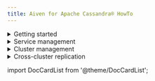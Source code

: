 ```yaml
---
title: Aiven for Apache Cassandra® HowTo
---
```


<details><summary>
Getting started
</summary>

-   [Create a managed Aiven for Apache Cassandra service](/docs/platform/howto/create_new_service)
-   [Connect to Aiven for Apache Cassandra with cqlsh](/docs/products/cassandra/howto/connect-cqlsh-cli)
-   [Connect to Aiven for Apache Cassandra with Python](/docs/products/cassandra/howto/connect-python)
-   [Connect to Aiven for Apache Cassandra with Go](/docs/products/cassandra/howto/connect-go)

</details>

<details><summary>
Service management
</summary>

-   [Manage data in Aiven for Apache Cassandra with DSBULK](/docs/products/cassandra/howto/use-dsbulk-with-cassandra)
-   [Perform a stress test with nosqlbench](/docs/products/cassandra/howto/use-nosqlbench-with-cassandra)
-   [Migrate with ZDM Proxy](/docs/products/cassandra/howto/zdm-proxy)

</details>

<details><summary>
Cluster management
</summary>

-   [Monitor a managed Aiven for Apache Cassandra service](/docs/platform/howto/monitoring-services)
-   [Resize a managed Aiven for Apache Cassandra service](/docs/platform/howto/scale-services)
-   [Schedule automatic maintenance updates](/docs/platform/howto/prepare-for-high-load)
-   [Upgrade a managed Aiven for Apache Cassandra service](/docs/platform/howto/scale-services)
-   [Tag a managed Aiven for Apache Cassandra service](/docs/platform/howto/tag-resources)
-   [Power off and delete a managed Aiven for Apache Cassandra service](/docs/platform/concepts/service-power-cycle)
-   [Migrate a managed Aiven for Apache Cassandra service](/docs/platform/howto/migrate-services-cloud-region)
-   [Fork a managed Aiven for Apache Cassandra service](/docs/platform/concepts/service-forking)

</details>

<details><summary>
Cross-cluster replication
</summary>

-   [Enable CCR on Aiven for Apache Cassandra](/docs/products/cassandra/howto/enable-cross-cluster-replication)
-   [Manage CCR on Aiven for Apache Cassandra](/docs/products/cassandra/howto/manage-cross-cluster-replication)
-   [Disable CCR on Aiven for Apache Cassandra](/docs/products/cassandra/howto/disable-cross-cluster-replication)

</details>



import DocCardList from '@theme/DocCardList';

<DocCardList />
